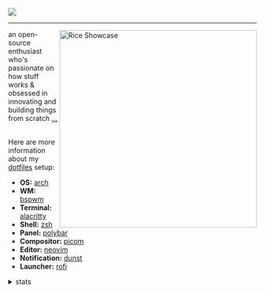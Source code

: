<!-- [![dark mode](./img/zenn.svg#gh-dark-mode-only)](https://bit.ly/riyuzenn) -->
<!-- [![light mode](./img/zenn-light.svg)](https://bit.ly/riyuzenn#gh-light-mode-only) -->

<!--
<div align="center">
  <h3>─────※ ·❆· ※─────</h3>
</div>
-->  

<a href="https://riyuzenn.me"><img src="https://riyuzenn.me/api/greet?morning=Start%20your%20day%20with%20a%20great%20caffeine&afternoon=Make%20sure%20to%20take%20your%20lunch&evening=Take%20your%20dinner%20and%20go%20to%20bed" /></a>

<hr />

   <img src="https://github.com/riyuzenn/dotfiles/raw/main/assets/showcase.png" alt="Rice Showcase" align="right" width="400px" />
   an open-source enthusiast who's passionate on how stuff works & obsessed in innovating and building things from scratch <a href="https://riyuzenn.me">...</a>
   <br></br>
   
   Here are more information about my <a href="https://github.com/riyuzenn/dotfiles">dotfiles</a> setup:
   
   - **OS:** [arch](https://archlinux.org)
   - **WM:** [bspwm](https://github.com/baskerville/bspwm)
   - **Terminal:** [alacritty](https://github.com/alacritty/alacritty)
   - **Shell:** [zsh](https://www.zsh.org/)
   - **Panel:** [polybar](https://github.com/polybar/polybar)
   - **Compositor:** [picom](https://github.com/ibhagwan/picom)
   - **Editor:** [neovim](https://github.com/neovim/neovim)
   - **Notification:** [dunst](https://github.com/dunst-project/dunst)
   - **Launcher:** [rofi](https://github.com/davatorium/rofi)

<details>
  <summary>stats</summary>
  <br />
  <img src="https://github-readme-stats.vercel.app/api?username=riyuzenn&show_icons=true&count_private=true&icon_color=ac8aac&title_color=ac8aac&bg_color=0e0e0e&text_color=cacaca&hide_title=true" />
</details>
